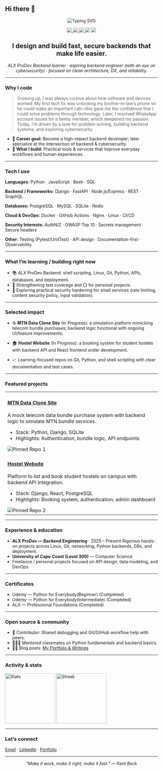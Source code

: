 ## Hi there 👋

<!--
README TEMPLATE — Personalized for Ofori Asare Benjamin (Kasben-madeit)
-->

<!-- ====== TOP BANNER / HERO ====== -->

<p align="center">
  <img src="https://readme-typing-svg.demolab.com?font=Inter&size=26&pause=1000&center=true&vCenter=true&width=800&lines=Hi%2C+I%E2%80%99m+Ofori+Asare+Benjamin+%E2%9C%8C%EF%B8%8F;Backend+Developer+%7C+ALX+ProDev+Learner;Building+reliable+APIs+%26+platforms" alt="Typing SVG"/>
</p>

<p align="center">
  <a href="https://github.com/Kasben-madeit">
    <img src="https://img.shields.io/badge/GitHub-%23121011.svg?logo=github&logoColor=white" />
  </a>
  <a href="https://www.linkedin.com/in/benjamin-ofori-asare-6195a2375/">
    <img src="https://img.shields.io/badge/LinkedIn-0A66C2?logo=linkedin&logoColor=white" />
  </a>
  <a href="mailto:boforiasare@gmail.com">
    <img src="https://img.shields.io/badge/Email-Contact%20Me-informational" />
  </a>
  <img src="https://img.shields.io/badge/Location-Ghana-efb100" />
  <img src="https://img.shields.io/badge/Open%20to-Full--time%2FInternships-success" />
</p>

<!-- ====== VALUE PROP / ONE-LINER ====== -->

<h2 align="center">I design and build fast, secure backends that make life easier.</h2>

<p align="center">
  <em>ALX ProDev Backend learner · aspiring backend engineer (with an eye on cybersecurity) · focused on clean architecture, DX, and reliability.</em>
</p>

---

<!-- ====== WHY / STORY ====== -->

<h3>Why I code</h3>

> Growing up, I was always curious about how software and devices worked. My first tech fix was unlocking my brother-in-law’s phone so he could make an important call—this gave me the confidence that I could solve problems through technology. Later, I resolved WhatsApp account issues for a family member, which deepened my passion. Today, I’m driven by a love for problem-solving, building backend systems, and exploring cybersecurity.

* 🎯 <strong>Career goal:</strong> Become a high-impact backend developer; later specialize at the intersection of backend & cybersecurity.
* 🤝 <strong>What I build:</strong> Practical tools & services that improve everyday workflows and human experiences.

---

<!-- ====== CORE SKILLS & TOOLS ====== -->

<h3>Tech I use</h3>

**Languages:** Python · JavaScript · Bash · SQL

**Backend / Frameworks:** Django · FastAPI · Node.js/Express · REST · GraphQL

**Databases:** PostgreSQL · MySQL · SQLite · Redis

**Cloud & DevOps:** Docker · GitHub Actions · Nginx · Linux · CI/CD

**Security Interests:** AuthN/Z · OWASP Top 10 · Secrets management · Secure headers

**Other:** Testing (Pytest/UnitTest) · API design · Documentation-first · Observability

---

<h3>What I’m learning / building right now</h3>

* 📚 ALX ProDev Backend: shell scripting, Linux, Git, Python, APIs, databases, and deployment.
* 🧪 Strengthening test coverage and CI for personal projects.
* 🔐 Exploring practical security hardening for small services (rate limiting, content security policy, input validation).

---

<!-- ====== IMPACT HIGHLIGHTS ====== -->

<h3>Selected impact</h3>

* ⚙️ **MTN Data Clone Site** (In Progress): a simulation platform mimicking telecom bundle purchases; backend logic functional with ongoing UI/feature improvements.

* 🏠 **Hostel Website** (In Progress): a booking system for student hostels with backend API and React frontend under development.

* 📈 Learning-focused repos on Git, Python, and shell scripting with clear documentation and test cases.

---

<!-- ====== FEATURED PROJECTS ====== -->

<h3>Featured projects</h3>

<table>
  <tr>
    <td>
      <h4><a href="https://github.com/Kasben-madeit/mtn-data-clone">MTN Data Clone Site</a></h4>
      <p>A mock telecom data bundle purchase system with backend logic to simulate MTN bundle services.</p>
      <ul>
        <li>Stack: Python, Django, SQLite</li>
        <li>Highlights: Authentication, bundle logic, API endpoints</li>
      </ul>
      <img src="##" alt="Pinned Repo 1"/>
    </td>
  </tr>
  <tr>
    <td>
      <h4><a href="##">Hostel Website</a></h4>
      <p>Platform to list and book student hostels on campus with backend API integration.</p>
      <ul>
        <li>Stack: Django, React, PostgreSQL</li>
        <li>Highlights: Booking system, authentication, admin dashboard</li>
      </ul>
      <img src="##" alt="Pinned Repo 2"/>
    </td>
  </tr>
</table>

---

<!-- ====== EXPERIENCE / EDUCATION ====== -->

<h3>Experience & education</h3>

* <strong>ALX ProDev — Backend Engineering</strong> · 2025 – Present
  Rigorous hands-on projects across Linux, Git, networking, Python backends, DBs, and deployment.
* <strong>University of Cape Coast (Level 300)</strong> — Computer Science
* Freelance / personal projects focused on API design, data modeling, and DevOps.

---

<!-- ====== CERTS / BADGES ====== -->

<h3>Certificates</h3>

* Udemy — Python for Everybody(Beginner) (Completed)
* Udemy — Python for Everybody(Intermediate) (Completed)
* ALX — Professional Foundations (Completed)
---

<!-- ====== CONTRIBUTIONS / COMMUNITY ====== -->

<h3>Open source & community</h3>

* 🔧 Contributor: Shared debugging and Git/GitHub workflow help with peers.
* 🧑🏽‍🏫 Mentored classmates on Python fundamentals and backend basics.
* ✍🏾 Blog posts: <a href="https://sites.google.com/view/thebenjamins/home">My Portfolio & Writings</a>

---

<!-- ====== STATS ====== -->

<h3>Activity & stats</h3>

<p>
  <img height="165" src="https://github-readme-stats.vercel.app/api?username=Kasben-madeit&show_icons=true&include_all_commits=true&count_private=true" alt="Stats"/>
  <img height="165" src="https://github-readme-streak-stats.herokuapp.com/?user=Kasben-madeit" alt="Streak"/>
</p>

---

<!-- ====== CONTACT ====== -->

<h3>Let’s connect</h3>

<p>
  <a href="mailto:boforiasare@gmail.com">Email</a> ·
  <a href="https://www.linkedin.com/in/benjamin-ofori-asare-6195a2375/">LinkedIn</a> ·
  <a href="https://sites.google.com/view/thebenjamins/home">Portfolio</a>
</p>

---

<p align="center">
  <em>“Make it work, make it right, make it fast.” — Kent Beck</em>
</p>
